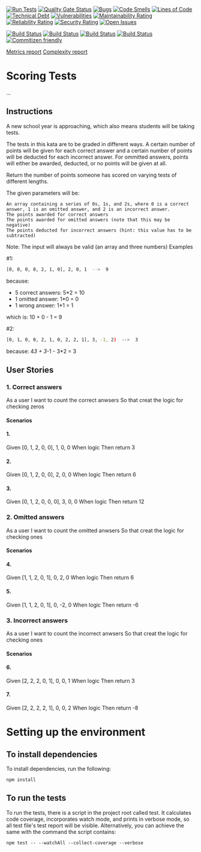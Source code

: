 [![Run Tests](https://github.com/LaszloFeher-XP/XP-Farm_Scoring_Tests/actions/workflows/test.yml/badge.svg)](https://github.com/LaszloFeher-XP/XP-Farm_Scoring_Tests/actions/workflows/test.yml/badge.svg) 
[![Quality Gate Status](https://sonarcloud.io/api/project_badges/measure?project=LaszloFeher-XP_XP-Farm_Scoring_Tests&metric=alert_status)](https://sonarcloud.io/summary/new_code?id=LaszloFeher-XP_XP-Farm_Scoring_Tests) 
[![Bugs](https://sonarcloud.io/api/project_badges/measure?project=LaszloFeher-XP_XP-Farm_Scoring_Tests&metric=bugs)](https://sonarcloud.io/summary/new_code?id=LaszloFeher-XP_XP-Farm_Scoring_Tests) 
[![Code Smells](https://sonarcloud.io/api/project_badges/measure?project=LaszloFeher-XP_XP-Farm_Scoring_Tests&metric=code_smells)](https://sonarcloud.io/summary/new_code?id=LaszloFeher-XP_XP-Farm_Scoring_Tests) 
[![Lines of Code](https://sonarcloud.io/api/project_badges/measure?project=LaszloFeher-XP_XP-Farm_Scoring_Tests&metric=ncloc)](https://sonarcloud.io/summary/new_code?id=LaszloFeher-XP_XP-Farm_Scoring_Tests) 
[![Technical Debt](https://sonarcloud.io/api/project_badges/measure?project=LaszloFeher-XP_XP-Farm_Scoring_Tests&metric=sqale_index)](https://sonarcloud.io/summary/new_code?id=LaszloFeher-XP_XP-Farm_Scoring_Tests) 
[![Vulnerabilities](https://sonarcloud.io/api/project_badges/measure?project=LaszloFeher-XP_XP-Farm_Scoring_Tests&metric=vulnerabilities)](https://sonarcloud.io/summary/new_code?id=LaszloFeher-XP_XP-Farm_Scoring_Tests) 
[![Maintainability Rating](https://sonarcloud.io/api/project_badges/measure?project=LaszloFeher-XP_XP-Farm_Scoring_Tests&metric=sqale_rating)](https://sonarcloud.io/summary/new_code?id=LaszloFeher-XP_XP-Farm_Scoring_Tests) 
[![Reliability Rating](https://sonarcloud.io/api/project_badges/measure?project=LaszloFeher-XP_XP-Farm_Scoring_Tests&metric=reliability_rating)](https://sonarcloud.io/summary/new_code?id=LaszloFeher-XP_XP-Farm_Scoring_Tests) 
[![Security Rating](https://sonarcloud.io/api/project_badges/measure?project=LaszloFeher-XP_XP-Farm_Scoring_Tests&metric=security_rating)](https://sonarcloud.io/summary/new_code?id=LaszloFeher-XP_XP-Farm_Scoring_Tests) 
[![Open Issues](https://img.shields.io/github/issues/LaszloFeher-XP/XP-Farm_Scoring_Tests/badge.svg)](https://github.com/LaszloFeher-XP/XP-Farm_Scoring_Tests/issues) 

[![Build Status](coverage/badge-branches.svg)](coverage/badge-branches.svg) 
[![Build Status](coverage/badge-functions.svg)](coverage/badge-functions.svg) 
[![Build Status](coverage/badge-lines.svg)](coverage/badge-lines.svg) 
[![Build Status](coverage/badge-statements.svg)](coverage/badge-statements.svg) 
[![Commitizen friendly](https://img.shields.io/badge/commitizen-friendly-brightgreen.svg)](http://commitizen.github.io/cz-cli/) 

[Metrics report](metrics.md) 
[Complexity report](complexity-report.md) 

# Scoring Tests

... 

## Instructions 

A new school year is approaching, which also means students will be taking tests.

The tests in this kata are to be graded in different ways. A certain number of points will be given for each correct answer and a certain number of points will be deducted for each incorrect answer. For ommitted answers, points will either be awarded, deducted, or no points will be given at all.

Return the number of points someone has scored on varying tests of different lengths.

The given parameters will be:

    An array containing a series of 0s, 1s, and 2s, where 0 is a correct answer, 1 is an omitted answer, and 2 is an incorrect answer.
    The points awarded for correct answers
    The points awarded for omitted answers (note that this may be negative)
    The points deducted for incorrect answers (hint: this value has to be subtracted)

Note: The input will always be valid (an array and three numbers)
Examples

#1:
```sh
[0, 0, 0, 0, 2, 1, 0], 2, 0, 1  -->  9
```
because:

- 5 correct answers: 5*2 = 10
- 1 omitted answer: 1*0 = 0
- 1 wrong answer: 1*1 = 1

which is: 10 + 0 - 1 = 9

#2:
```sh
[0, 1, 0, 0, 2, 1, 0, 2, 2, 1], 3, -1, 2)  -->  3
```
because: 4*3 + 3*-1 - 3*2 = 3


## User Stories 

### 1. Correct answers
As a user
I want to count the correct anwsers
So that creat the logic for checking zeros

#### Scenarios 

#### 1. 
Given [0, 1, 2, 0, 0], 1, 0, 0
When logic
Then return 3

#### 2. 
Given [0, 1, 2, 0, 0], 2, 0, 0
When logic
Then return 6

#### 3. 
Given [0, 1, 2, 0, 0, 0], 3, 0, 0
When logic
Then return 12

### 2. Omitted answers
As a user
I want to count the omitted anwsers
So that creat the logic for checking ones

#### Scenarios 

#### 4. 
Given [1, 1, 2, 0, 1], 0, 2, 0
When logic
Then return 6

#### 5. 
Given [1, 1, 2, 0, 1], 0, -2, 0
When logic
Then return -6

### 3. Incorrect answers
As a user
I want to count the incorrect anwsers
So that creat the logic for checking ones

#### Scenarios 

#### 6. 
Given [2, 2, 2, 0, 1], 0, 0, 1
When logic
Then return 3

#### 7. 
Given [2, 2, 2, 2, 1], 0, 0, 2
When logic
Then return -8

# Setting up the environment 

## To install dependencies 

To install dependencies, run the following: 

```npm install``` 

## To run the tests 

To run the tests, there is a script in the project root called test. It calculates code coverage, incorporates watch mode, and prints in verbose mode, so all test file's test report will be visible. Alternatively, you can achieve the same with the command the script contains: 

```npm test -- --watchAll --collect-coverage --verbose```  

